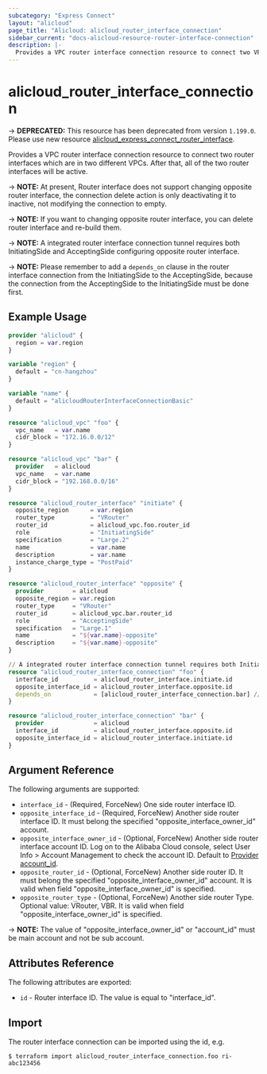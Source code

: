 ```yaml
---
subcategory: "Express Connect"
layout: "alicloud"
page_title: "Alicloud: alicloud_router_interface_connection"
sidebar_current: "docs-alicloud-resource-router-interface-connection"
description: |-
  Provides a VPC router interface connection resource to connect two VPCs.
---
```


# alicloud_router_interface_connection

-> **DEPRECATED:**  This resource has been deprecated from version `1.199.0`. Please use new resource [alicloud_express_connect_router_interface](https://www.terraform.io/docs/providers/alicloud/r/alicloud_express_connect_router_interface).

Provides a VPC router interface connection resource to connect two router interfaces which are in two different VPCs.
After that, all of the two router interfaces will be active.

-> **NOTE:** At present, Router interface does not support changing opposite router interface, the connection delete action is only deactivating it to inactive, not modifying the connection to empty.

-> **NOTE:** If you want to changing opposite router interface, you can delete router interface and re-build them.

-> **NOTE:** A integrated router interface connection tunnel requires both InitiatingSide and AcceptingSide configuring opposite router interface.

-> **NOTE:** Please remember to add a `depends_on` clause in the router interface connection from the InitiatingSide to the AcceptingSide, because the connection from the AcceptingSide to the InitiatingSide must be done first.

## Example Usage

```terraform
provider "alicloud" {
  region = var.region
}

variable "region" {
  default = "cn-hangzhou"
}

variable "name" {
  default = "alicloudRouterInterfaceConnectionBasic"
}

resource "alicloud_vpc" "foo" {
  vpc_name   = var.name
  cidr_block = "172.16.0.0/12"
}

resource "alicloud_vpc" "bar" {
  provider   = alicloud
  vpc_name   = var.name
  cidr_block = "192.168.0.0/16"
}

resource "alicloud_router_interface" "initiate" {
  opposite_region      = var.region
  router_type          = "VRouter"
  router_id            = alicloud_vpc.foo.router_id
  role                 = "InitiatingSide"
  specification        = "Large.2"
  name                 = var.name
  description          = var.name
  instance_charge_type = "PostPaid"
}

resource "alicloud_router_interface" "opposite" {
  provider        = alicloud
  opposite_region = var.region
  router_type     = "VRouter"
  router_id       = alicloud_vpc.bar.router_id
  role            = "AcceptingSide"
  specification   = "Large.1"
  name            = "${var.name}-opposite"
  description     = "${var.name}-opposite"
}

// A integrated router interface connection tunnel requires both InitiatingSide and AcceptingSide configuring opposite router interface.
resource "alicloud_router_interface_connection" "foo" {
  interface_id          = alicloud_router_interface.initiate.id
  opposite_interface_id = alicloud_router_interface.opposite.id
  depends_on            = [alicloud_router_interface_connection.bar] // The connection must start from the accepting side.
}

resource "alicloud_router_interface_connection" "bar" {
  provider              = alicloud
  interface_id          = alicloud_router_interface.opposite.id
  opposite_interface_id = alicloud_router_interface.initiate.id
}
```
## Argument Reference

The following arguments are supported:

* `interface_id` - (Required, ForceNew) One side router interface ID.
* `opposite_interface_id` - (Required, ForceNew) Another side router interface ID. It must belong the specified "opposite_interface_owner_id" account.
* `opposite_interface_owner_id` - (Optional, ForceNew) Another side router interface account ID. Log on to the Alibaba Cloud console, select User Info > Account Management to check the account ID. Default to [Provider account_id](https://www.terraform.io/docs/providers/alicloud/index.html#account_id).
* `opposite_router_id` - (Optional, ForceNew) Another side router ID. It must belong the specified "opposite_interface_owner_id" account. It is valid when field "opposite_interface_owner_id" is specified.
* `opposite_router_type` - (Optional, ForceNew) Another side router Type. Optional value: VRouter, VBR. It is valid when field "opposite_interface_owner_id" is specified.

-> **NOTE:** The value of "opposite_interface_owner_id" or "account_id" must be main account and not be sub account.

## Attributes Reference

The following attributes are exported:

* `id` - Router interface ID. The value is equal to "interface_id".

## Import

The router interface connection can be imported using the id, e.g.

```shell
$ terraform import alicloud_router_interface_connection.foo ri-abc123456
```
